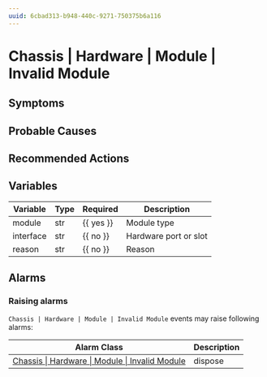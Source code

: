 ```yaml
---
uuid: 6cbad313-b948-440c-9271-750375b6a116
---
```

# Chassis | Hardware | Module | Invalid Module

## Symptoms

## Probable Causes

## Recommended Actions

## Variables

Variable | Type | Required | Description
--- | --- | --- | ---
module | str | {{ yes }} | Module type
interface | str | {{ no }} | Hardware port or slot
reason | str | {{ no }} | Reason

## Alarms

### Raising alarms

`Chassis | Hardware | Module | Invalid Module` events may raise following alarms:

Alarm Class | Description
--- | ---
[Chassis \| Hardware \| Module \| Invalid Module](../../../../alarm-classes/chassis/hardware/module/invalid-module.md) | dispose
